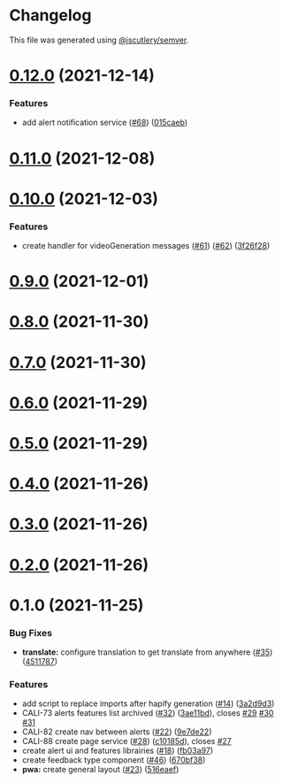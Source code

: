 # Changelog

This file was generated using [@jscutlery/semver](https://github.com/jscutlery/semver).

# [0.12.0](https://github.com/tractr/cali/compare/v0.11.0...v0.12.0) (2021-12-14)


### Features

* add alert notification service ([#68](https://github.com/tractr/cali/issues/68)) ([015caeb](https://github.com/tractr/cali/commit/015caeb880ccd1bfbb88d17ae37d24110ef9f0e5))



# [0.11.0](https://github.com/tractr/cali/compare/v0.10.0...v0.11.0) (2021-12-08)



# [0.10.0](https://github.com/tractr/cali/compare/v0.9.0...v0.10.0) (2021-12-03)


### Features

* create handler for videoGeneration messages ([#61](https://github.com/tractr/cali/issues/61)) ([#62](https://github.com/tractr/cali/issues/62)) ([3f26f28](https://github.com/tractr/cali/commit/3f26f28e3d8ae610fe2ba25b420da1d32375d615))



# [0.9.0](https://github.com/tractr/cali/compare/v0.8.0...v0.9.0) (2021-12-01)



# [0.8.0](https://github.com/tractr/cali/compare/v0.7.0...v0.8.0) (2021-11-30)



# [0.7.0](https://github.com/tractr/cali/compare/v0.6.0...v0.7.0) (2021-11-30)



# [0.6.0](https://github.com/tractr/cali/compare/v0.5.0...v0.6.0) (2021-11-29)

# [0.5.0](https://github.com/tractr/cali/compare/v0.4.0...v0.5.0) (2021-11-29)

# [0.4.0](https://github.com/tractr/cali/compare/v0.3.0...v0.4.0) (2021-11-26)

# [0.3.0](https://github.com/tractr/cali/compare/v0.2.0...v0.3.0) (2021-11-26)

# [0.2.0](https://github.com/tractr/cali/compare/v0.1.0...v0.2.0) (2021-11-26)

# 0.1.0 (2021-11-25)

### Bug Fixes

- **translate:** configure translation to get translate from anywhere
  ([#35](https://github.com/tractr/cali/issues/35))
  ([4511787](https://github.com/tractr/cali/commit/4511787816a52aea710f769fd67ea0f956b436da))

### Features

- add script to replace imports after hapify generation
  ([#14](https://github.com/tractr/cali/issues/14))
  ([3a2d9d3](https://github.com/tractr/cali/commit/3a2d9d396e585b6784821ed0adf6f8fffc1578b5))
- CALI-73 alerts features list archived
  ([#32](https://github.com/tractr/cali/issues/32))
  ([3ae11bd](https://github.com/tractr/cali/commit/3ae11bd696c3d87e4219b80bcbf810862c1fd572)),
  closes [#29](https://github.com/tractr/cali/issues/29)
  [#30](https://github.com/tractr/cali/issues/30)
  [#31](https://github.com/tractr/cali/issues/31)
- CALI-82 create nav between alerts
  ([#22](https://github.com/tractr/cali/issues/22))
  ([9e7de22](https://github.com/tractr/cali/commit/9e7de22ef43263fea18a867e6a0bd62b692e26f9))
- CALI-88 create page service ([#28](https://github.com/tractr/cali/issues/28))
  ([c10185d](https://github.com/tractr/cali/commit/c10185dde8c353ea924d056b5868dff8871a4235)),
  closes [#27](https://github.com/tractr/cali/issues/27)
- create alert ui and features librairies
  ([#18](https://github.com/tractr/cali/issues/18))
  ([fb03a97](https://github.com/tractr/cali/commit/fb03a97e913898201f0feb50cfa46860c356818b))
- create feedback type component
  ([#46](https://github.com/tractr/cali/issues/46))
  ([670bf38](https://github.com/tractr/cali/commit/670bf3856bef866600a805abda539e8e1266762b))
- **pwa:** create general layout
  ([#23](https://github.com/tractr/cali/issues/23))
  ([516eaef](https://github.com/tractr/cali/commit/516eaef232b8e98255856b6d79e55088eb8f902f))
